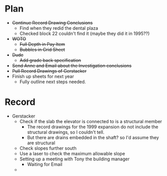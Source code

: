 # Plan
- ~~Continue Record Drawing Conclusions~~
	- Find when they redid the dental plaza
	- Checked block 22 couldn't find it (maybe they did it in 1995??)
-  ~~WOTO~~
	- ~~Full Depth in Pay Item~~
	- ~~Bubbles in Grid Sheet~~
- ~~Dude~~
	- ~~Add grade back specification~~
- ~~Send Anne and Email about the Investigation conclusions~~
- ~~Pull Record Drawings of Gerstacker~~
- Finish up sheets for next year
	- Fully outline next steps needed.

# Record
- Gerstacker
	- Check if the slab the elevator is connected to is a structural member
		- The record drawings for the 1999 expansion do not include the structural drawings, so I couldn't tell.
		- But there are drains embedded in the shaft? so I'd assume they are structural
	- Check slopes further south
	- Use a laser to check the maximum allowable slope
	- Setting up a meeting with Tony the building manager
		- Waiting for Email
	- 